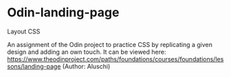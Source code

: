 # Odin-landing-page
Layout CSS

An assignment of the Odin project to practice CSS by replicating a given design and adding an own touch.
It can be viewed here: https://www.theodinproject.com/paths/foundations/courses/foundations/lessons/landing-page (Author: Aluschi)
